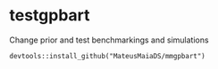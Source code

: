 # testgpbart
Change prior and test benchmarkings and simulations

```{r}
devtools::install_github("MateusMaiaDS/mmgpbart")
```
